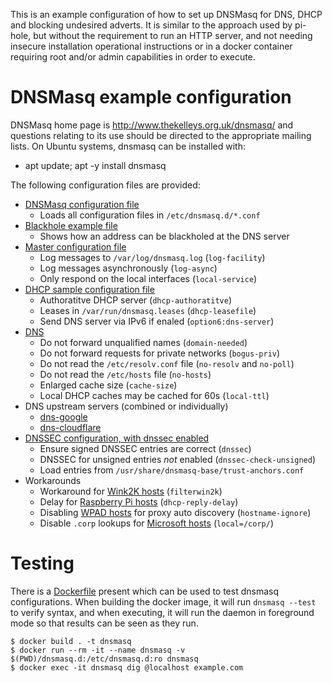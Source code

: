 This is an example configuration of how to set up DNSMasq for DNS, DHCP and
blocking undesired adverts. It is similar to the approach used by pi-hole,
but without the requirement to run an HTTP server, and not needing insecure
installation operational instructions or in a docker container requiring
root and/or admin capabilities in order to execute.

DNSMasq example configuration
=============================

DNSMasq home page is http://www.thekelleys.org.uk/dnsmasq/ and questions
relating to its use should be directed to the appropriate mailing lists.
On Ubuntu systems, dnsmasq can be installed with:

* apt update; apt -y install dnsmasq

The following configuration files are provided:

* [DNSMasq configuration file](dnsmasq.conf)
  - Loads all configuration files in `/etc/dnsmasq.d/*.conf`
* [Blackhole example file](dnsmasq.d/blackhole.conf)
  - Shows how an address can be blackholed at the DNS server
* [Master configuration file](dnsmasq.d/defaults.conf)
  - Log messages to `/var/log/dnsmasq.log` (`log-facility`)
  - Log messages asynchronously (`log-async`)
  - Only respond on the local interfaces (`local-service`)
* [DHCP sample configuration file](dnsmasq.d/dhcp.conf)
  - Authoratitve DHCP server (`dhcp-authoratitve`)
  - Leases in `/var/run/dnsmasq.leases` (`dhcp-leasefile`)
  - Send DNS server via IPv6 if enaled (`option6:dns-server`)
* [DNS](dnsmasq.d/dns.conf)
  - Do not forward unqualified names (`domain-needed`)
  - Do not forward requests for private networks (`bogus-priv`)
  - Do not read the `/etc/resolv.conf` file (`no-resolv` and `no-poll`)
  - Do not read the `/etc/hosts` file (`no-hosts`)
  - Enlarged cache size (`cache-size`)
  - Local DHCP caches may be cached for 60s (`local-ttl`)
* DNS upstream servers (combined or individually)
  - [dns-google](dnsmasq.d/dns-google)
  - [dns-cloudflare](dnsmasq.d/dns-cloudflare)
* [DNSSEC configuration, with dnssec enabled](dnsmasq.d/dnssec.conf)
  - Ensure signed DNSSEC entries are correct (`dnssec`)
  - DNSSEC for unsigned entries *not* enabled (`dnssec-check-unsigned`)
  - Load entries from `/usr/share/dnsmasq-base/trust-anchors.conf`
* Workarounds
  - Workaround for [Wink2K hosts](dnsmasq.d/workaround-win2k.conf) (`filterwin2k`)
  - Delay for [Raspberry Pi hosts](dnsmasq.d/workaround-pi.conf) (`dhcp-reply-delay`)
  - Disabling [WPAD hosts](dnsmasq.d/workaround-wpad.conf) for proxy auto discovery (`hostname-ignore`)
  - Disable `.corp` lookups for [Microsoft hosts](dnsmasq.d/workaround-corp.conf) (`local=/corp/`)

Testing
=======

There is a [Dockerfile](Dockerfile) present which can be used to test dnsmasq
configurations. When building the docker image, it will run `dnsmasq --test`
to verify syntax, and when executing, it will run the daemon in foreground
mode so that results can be seen as they run.

    $ docker build . -t dnsmasq
    $ docker run --rm -it --name dnsmasq -v $(PWD)/dnsmasq.d:/etc/dnsmasq.d:ro dnsmasq
    $ docker exec -it dnsmasq dig @localhost example.com
